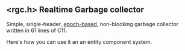 ## <rgc.h> Realtime Garbage collector
Simple, single-header, [epoch-based](https://aturon.github.io/blog/2015/08/27/epoch/), non-blocking garbage collector written in 61 lines of C11.

Here's how you can use it an an entity component system.
```

```

